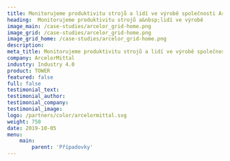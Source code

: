 ```yaml
---
title: Monitorujeme produktivitu strojů a lidí ve výrobě společnosti ArcelorMittal
heading:  Monitorujeme produktivitu strojů a&nbsp;lidí ve výrobě
image_main: /case-studies/arcelor_grid-home.png
image_grid: /case-studies/arcelor_grid-home.png
image_grid_home: /case-studies/arcelor_grid-home.png
description:
meta_title: Monitorujeme produktivitu strojů a lidí ve výrobě společnosti ArcelorMittal | HARDWARIO případová studie
company: ArcelorMittal
industry: Industry 4.0
product: TOWER
featured: false
full: false
testimonial_text: 
testimonial_author: 
testimonial_company: 
testimonial_image: 
logo: /partners/color/arcelormittal.svg
weight: 750
date: 2019-10-05
menu:
    main:
        parent: 'Případovky'
---
```

